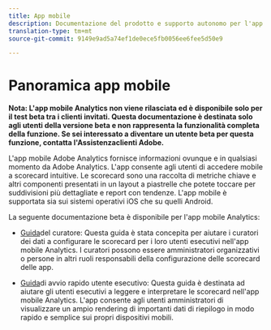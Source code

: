 ```yaml
---
title: App mobile
description: Documentazione del prodotto e supporto autonomo per l'app mobile Adobe Analytics
translation-type: tm+mt
source-git-commit: 9149e9ad5a74ef1de0ece5fb0056ee6fee5d50e9

---
```



# Panoramica app mobile

**Nota: L'app mobile Analytics non viene rilasciata ed è disponibile solo per il test beta tra i clienti invitati. Questa documentazione è destinata solo agli utenti della versione beta e non rappresenta la funzionalità completa della funzione. Se sei interessato a diventare un utente beta per questa funzione, contatta l'Assistenza[](https://helpx.adobe.com/contact/enterprise-support.ec.html)clienti Adobe.**

L'app mobile Adobe Analytics fornisce informazioni ovunque e in qualsiasi momento da Adobe Analytics.  L'app consente agli utenti di accedere mobile a scorecard intuitive. Le scorecard sono una raccolta di metriche chiave e altri componenti presentati in un layout a piastrelle che potete toccare per suddivisioni più dettagliate e report con tendenze. L'app mobile è supportata sia sui sistemi operativi iOS che su quelli Android.

La seguente documentazione beta è disponibile per l'app mobile Analytics:

* [Guida](https://docs.adobe.com/content/help/en/analytics/analyze/mobapp/curator.html)del curatore: Questa guida è stata concepita per aiutare i curatori dei dati a configurare le scorecard per i loro utenti esecutivi nell'app mobile Analytics. I curatori possono essere amministratori organizzativi o persone in altri ruoli responsabili della configurazione delle scorecard delle app.

* [Guida](https://docs.adobe.com/content/help/en/analytics/analyze/mobapp/executive.html)di avvio rapido utente esecutivo: Questa guida è destinata ad aiutare gli utenti esecutivi a leggere e interpretare le scorecard nell'app mobile Analytics. L'app consente agli utenti amministratori di visualizzare un ampio rendering di importanti dati di riepilogo in modo rapido e semplice sui propri dispositivi mobili.
